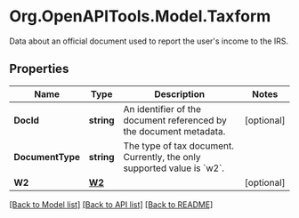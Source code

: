 # Org.OpenAPITools.Model.Taxform
Data about an official document used to report the user's income to the IRS.

## Properties

Name | Type | Description | Notes
------------ | ------------- | ------------- | -------------
**DocId** | **string** | An identifier of the document referenced by the document metadata. | [optional] 
**DocumentType** | **string** | The type of tax document. Currently, the only supported value is &#x60;w2&#x60;. | 
**W2** | [**W2**](W2.md) |  | [optional] 

[[Back to Model list]](../README.md#documentation-for-models) [[Back to API list]](../README.md#documentation-for-api-endpoints) [[Back to README]](../README.md)

